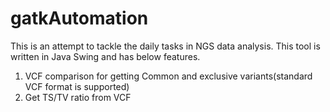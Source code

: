 # gatkAutomation

This is an attempt to tackle the daily tasks in NGS data analysis. This tool is written in Java Swing and has below features.

1. VCF comparison for getting Common and exclusive variants(standard VCF format is supported)
2. Get TS/TV ratio from VCF
